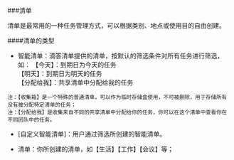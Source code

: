 ###清单

清单是最常用的一种任务管理方式，可以根据类别、地点或使用目的自由创建。

####清单的类型
* 智能清单：滴答清单提供的清单，按默认的筛选条件对所有任务进行筛选，如：
【今天】：到期日为今天的任务  
【明天】：到期日为明天的任务  
【分配给我】：共享清单中分配给我的任务

`注：【收集箱】是一个特殊的普通清单，可以作为临时存储盒使用，不可被删除，用于存储所有没有被分配特定清单的任务； `
<br>`注：【分配给我】是收集来自不同的共享清单中分配给你的任务，你可以在这个清单中查看你在不同团队中的任务。`

* [自定义智能清单]：用户通过筛选所创建的智能清单。

* 清单：你所创建的清单，如【生活】【工作】【会议】等；



